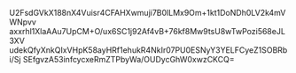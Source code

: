U2FsdGVkX188nX4Vuisr4CFAHXwmuji7B0lLMx9Om+1kt1DoNDh0LV2k4mVWNpvv
axxrhl1XlaAAu7UpCM+O/ux6SC1j92Af4vB+76kf8Mw9tsU8wTwPozi568eJL3XV
udekQfyXnkQIxVHpK58ayHRf1ehukR4NkIr07PU0ESNyY3YELFCyeZ1SOBRbi/Sj
SEfgvzA53infcycxeRmZTPbyWa/OUDycGhW0xwzCKCQ=
